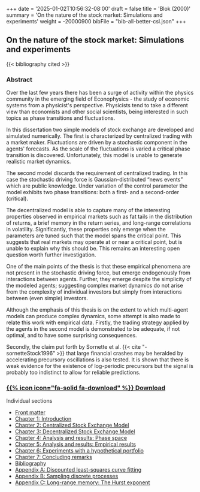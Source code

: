 +++
date = '2025-01-02T10:56:32-08:00'
draft = false
title = 'Blok (2000)'
summary = 'On the nature of the stock market: Simulations and experiments'
weight = -20000900
bibFile = "bib-all-better-csl.json"
+++
<!-- Must include "bib" in filename: https://labs.loupbrun.ca/hugo-cite/usage/ -->

## On the nature of the stock market: Simulations and experiments

<!-- 
{{< cite "blokNature2000b" >}}
 
Idea: Can I specify bibFile here or below to prevent sornetteStock1996 from being filled in here?
Can happen when I edit blok01.md, at least when running hugo server locally.
[Rik, 2025-01-02]
 -->
{{< bibliography cited >}}


### Abstract

Over the last few years there has been a surge of activity within the physics community in the emerging field of Econophysics - the study of economic systems from a physicist's perspective. Physicists tend to take a different view than economists and other social scientists, being interested in such topics as phase transitions and fluctuations.

In this dissertation two simple models of stock exchange are developed and simulated numerically. The first is characterized by centralized trading with a market maker. Fluctuations are driven by a stochastic component in the agents' forecasts. As the scale of the fluctuations is varied a critical phase transition is discovered. Unfortunately, this model is unable to generate realistic market dynamics.

The second model discards the requirement of centralized trading. In this case the stochastic driving force is Gaussian-distributed “news events” which are public knowledge. Under variation of the control parameter the model exhibits two phase transitions: both a first- and a second-order (critical).

The decentralized model is able to capture many of the interesting properties observed in empirical markets such as fat tails in the distribution of returns, a brief memory in the return series, and long-range correlations in volatility. Significantly, these properties only emerge when the parameters are tuned such that the model spans the critical point. This suggests that real markets may operate at or near a critical point, but is unable to explain why this should be. This remains an interesting open question worth further investigation.

One of the main points of the thesis is that these empirical phenomena are not present in the stochastic driving force, but emerge endogenously from interactions between agents. Further, they emerge despite the simplicity of the modeled agents; suggesting complex market dynamics do not arise from the complexity of individual investors but simply from interactions between (even simple) investors.

Although the emphasis of this thesis is on the extent to which multi-agent models can produce complex dynamics, some attempt is also made to relate this work with empirical data. Firstly, the trading strategy applied by the agents in the second model is demonstrated to be adequate, if not optimal, and to have some surprising consequences.

Secondly, the claim put forth by Sornette et al. {{< cite "-sornetteStock1996" >}} that large financial crashes may be heralded by accelerating precursory oscillations is also tested. It is shown that there is weak evidence for the existence of log-periodic precursors but the signal is probably too indistinct to allow for reliable predictions.


### [{{% icon icon="fa-solid fa-download" %}} Download](../blok00b.pdf)

Individual sections
* [Front matter](../blok00b-front.pdf)
* [Chapter 1: Introduction](../blok00b-ch1.pdf)
* [Chapter 2: Centralized Stock Exchange Model](../blok00b-ch2.pdf)
* [Chapter 3: Decentralized Stock Exchange Model](../blok00b-ch3.pdf)
* [Chapter 4: Analysis and results: Phase space](../blok00b-ch4.pdf)
* [Chapter 5: Analysis and results: Empirical results](../blok00b-ch5.pdf)
* [Chapter 6: Experiments with a hypothetical portfolio](../blok00b-ch6.pdf)
* [Chapter 7: Concluding remarks](../blok00b-ch7.pdf)
* [Bibliography](../blok00b-bib.pdf)
* [Appendix A: Discounted least-squares curve fitting](../blok00b-apa.pdf)
* [Appendix B: Sampling discrete processes](../blok00b-apb.pdf)
* [Appendix C: Long-range memory: The Hurst exponent](../blok00b-apc.pdf)
